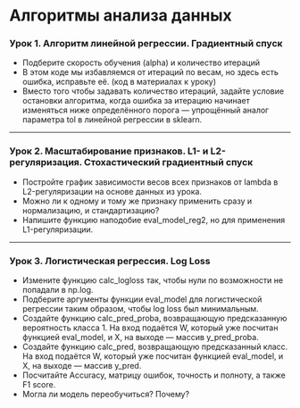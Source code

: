 # Алгоритмы анализа данных
### Урок 1. Алгоритм линейной регрессии. Градиентный спуск

- Подберите скорость обучения (alpha) и количество итераций
- В этом коде мы избавляемся от итераций по весам, но здесь есть ошибка, исправьте её. (код в материалах к уроку)
- Вместо того чтобы задавать количество итераций, задайте условие остановки алгоритма, когда ошибка за итерацию начинает изменяться ниже определённого порога — упрощённый аналог параметра tol в линейной регрессии в sklearn.

---

### Урок 2. Масштабирование признаков. L1- и L2-регуляризация. Стохастический градиентный спуск
- Постройте график зависимости весов всех признаков от lambda в L2-регуляризации на основе данных из урока.
- Можно ли к одному и тому же признаку применить сразу и нормализацию, и стандартизацию?
- Напишите функцию наподобие eval_model_reg2, но для применения L1-регуляризации.

---

### Урок 3. Логистическая регрессия. Log Loss
- Измените функцию calc_logloss так, чтобы нули по возможности не попадали в np.log.
- Подберите аргументы функции eval_model для логистической регрессии таким образом, чтобы log loss был минимальным.
- Создайте функцию calc_pred_proba, возвращающую предсказанную вероятность класса 1. На вход подаётся W, который уже посчитан функцией eval_model, и X, на выходе — массив y_pred_proba.
- Создайте функцию calc_pred, возвращающую предсказанный класс. На вход подаётся W, который уже посчитан функцией eval_model, и X, на выходе — массив y_pred.
- Посчитайте Accuracy, матрицу ошибок, точность и полноту, а также F1 score.
- Могла ли модель переобучиться? Почему?